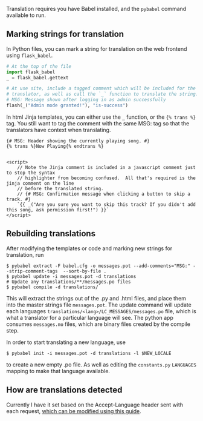Translation requires you have Babel installed, and the `pybabel` command available to run.

## Marking strings for translation

In Python files, you can mark a string for translation on the web frontend using `flask_babel`.

```python
# At the top of the file
import flask_babel
_ = flask_babel.gettext

# At use site, include a tagged comment which will be included for the
# translator, as well as call the `_` function to translate the string.
# MSG: Message shown after logging in as admin successfully
flash(_("Admin mode granted!"), "is-success")
```

In html Jinja templates, you can either use the `_` function, or the `{% trans %}` tag.
You still want to tag the comment with the same MSG: tag so that the translators have context
when translating.

```jinja
{# MSG: Header showing the currently playing song. #}
{% trans %}Now Playing{% endtrans %}


<script>
    // Note the Jinja comment is included in a javascript comment just to stop the syntax
    // highlighter from becoming confused.  All that's required is the jinja comment on the line
    // before the translated string.
    // {# MSG: Confirmation message when clicking a button to skip a track. #}
    `{{ _("Are you sure you want to skip this track? If you didn't add this song, ask permission first!") }}`
</script>
```

## Rebuilding translations

After modifying the templates or code and marking new strings for translation,
run

```shell
$ pybabel extract -F babel.cfg -o messages.pot --add-comments="MSG:" --strip-comment-tags  --sort-by-file .
$ pybabel update -i messages.pot -d translations
# Update any translations/**/messages.po files
$ pybabel compile -d translations/
```

This will extract the strings out of the .py and .html files, and place them into the master strings file `messages.pot`.
The update command will update each languages `translations/<lang>/LC_MESSAGES/messages.po`
file, which is what a translator for a particular language will see. The python app consumes `messages.mo` files,
which are binary files created by the compile step.

In order to start translating a new language, use

```shell
$ pybabel init -i messages.pot -d translations -l $NEW_LOCALE
```

to create a new empty .po file.
As well as editing the `constants.py` `LANGUAGES` mapping to make that language available.

## How are translations detected

Currently I have it set based on the Accept-Language header sent with each request,
[which can be modified using this guide][accept-language-chrome].

[accept-language-chrome]: https://support.google.com/pixelslate/answer/173424?hl=en&co=GENIE.Platform%3DDesktop
